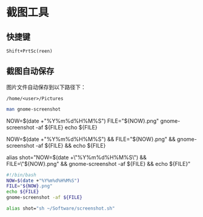 # 截图工具

## 快捷键

```
Shift+PrtSc(reen)
```

## 截图自动保存

图片文件自动保存到以下路径下：

```
/home/<user>/Pictures
```

```bash
man gnome-screenshot
```

NOW=$(date +"%Y%m%d%H%M%S")
FILE="${NOW}.png"
gnome-screenshot -af ${FILE}
echo ${FILE}

NOW=$(date +"%Y%m%d%H%M%S") && FILE="${NOW}.png" && gnome-screenshot -af ${FILE} && echo ${FILE}

alias shot="NOW=$(date +\"%Y%m%d%H%M%S\") && FILE=\"${NOW}.png\" && gnome-screenshot -af ${FILE} && echo ${FILE}"

```bash
#!/bin/bash
NOW=$(date +"%Y%m%d%H%M%S")
FILE="${NOW}.png"
echo ${FILE}
gnome-screenshot -af ${FILE}
```

```bash
alias shot="sh ~/Software/screenshot.sh"
```